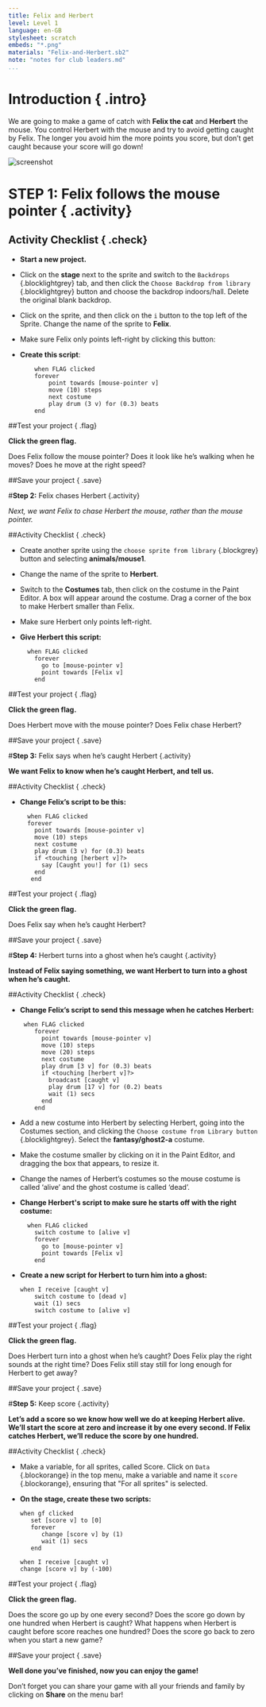 ```yaml
---
title: Felix and Herbert
level: Level 1
language: en-GB
stylesheet: scratch
embeds: "*.png"
materials: "Felix-and-Herbert.sb2"
note: "notes for club leaders.md"
...
```


# Introduction { .intro}
We are going to make a game of catch with __Felix the cat__ and __Herbert__ the mouse. You control Herbert with the mouse and try to avoid getting caught by Felix. The longer you avoid him the more points you score, but don’t get caught because your score will go down!

![screenshot](felixherbert_screenshot.png)

# STEP 1: Felix follows the mouse pointer { .activity}

## Activity Checklist { .check}

+ **Start a new project.**

+ Click on the **stage** next to the sprite and switch to the `Backdrops` {.blocklightgrey} tab, and then click the `Choose Backdrop from library` {.blocklightgrey} button and choose the backdrop indoors/hall. Delete the original blank backdrop.

+ Click on the sprite, and then click on the `i` button to the top left of the Sprite. Change the name of the sprite to **Felix**.
+ Make sure Felix only points left-right by clicking this button:
+ **Create this script**:

    ```blocks
        when FLAG clicked
        forever
            point towards [mouse-pointer v]
            move (10) steps
            next costume
            play drum (3 v) for (0.3) beats
        end
    ```

##Test your project { .flag}

**Click the green flag.**

Does Felix follow the mouse pointer? Does it look like he’s walking when he moves? Does he move at the right speed?

##Save your project { .save}


#**Step 2:**   Felix chases Herbert {.activity}

*Next, we want Felix to chase Herbert the mouse, rather than the mouse pointer.*

##Activity Checklist { .check}

+ Create another sprite using the `choose sprite from library` {.blockgrey} button and selecting **animals/mouse1**.
+ Change the name of the sprite to **Herbert**.
+ Switch to the __Costumes__ tab, then click on the costume in the Paint Editor. A box will appear around the costume. Drag a corner of the box to make Herbert smaller than Felix.
+ Make sure Herbert only points left-right.
+ **Give Herbert this script:**

    ```blocks
      when FLAG clicked
        forever
          go to [mouse-pointer v]
          point towards [Felix v]
        end
    ```

##Test your project { .flag}

**Click the green flag.**

Does Herbert move with the mouse pointer? Does Felix chase Herbert?

##Save your project { .save}


#**Step 3:**   Felix says when he’s caught Herbert {.activity}

**We want Felix to know when he’s caught Herbert, and tell us.**

##Activity Checklist { .check}

+ **Change Felix’s script to be this:**

    ```blocks
      when FLAG clicked
      forever
        point towards [mouse-pointer v]
        move (10) steps
        next costume
        play drum (3 v) for (0.3) beats
        if <touching [herbert v]?>
          say [Caught you!] for (1) secs
        end
       end
    ```

##Test your project { .flag}

**Click the green flag.**

Does Felix say when he’s caught Herbert?

##Save your project { .save}

#**Step 4:**  Herbert turns into a ghost when he’s caught {.activity}

**Instead of Felix saying something, we want Herbert to turn into a ghost when he’s caught.**

##Activity Checklist { .check}

+ **Change Felix’s script to send this message when he catches Herbert:**

    ```blocks
     when FLAG clicked
        forever
          point towards [mouse-pointer v]
          move (10) steps
          move (20) steps
          next costume
          play drum [3 v] for (0.3) beats
          if <touching [herbert v]?>
            broadcast [caught v]
            play drum [17 v] for (0.2) beats
            wait (1) secs
          end
        end
    ```

+ Add a new costume into Herbert by selecting Herbert, going into the Costumes section, and clicking the `Choose costume from Library button ` {.blocklightgrey}. Select the **fantasy/ghost2-a** costume.

+ Make the costume smaller by clicking on it in the Paint Editor, and dragging the box that appears, to resize it.

+ Change the names of Herbert’s costumes so the mouse costume is called ‘alive’ and the ghost costume is called ‘dead’.
+ **Change Herbert's script to make sure he starts off with the right costume:**
 
    ```blocks
      when FLAG clicked
        switch costume to [alive v]
        forever
          go to [mouse-pointer v]
          point towards [Felix v]
        end
    ```

+ **Create a new script for Herbert to turn him into a ghost:**

    ```blocks
    when I receive [caught v]
        switch costume to [dead v]
        wait (1) secs
        switch costume to [alive v]
    ```

##Test your project { .flag}

**Click the green flag.**

Does Herbert turn into a ghost when he’s caught?
Does Felix play the right sounds at the right time?
Does Felix still stay still for long enough for Herbert to get away?

##Save your project { .save}

#**Step 5:**  Keep score {.activity}

**Let’s add a score so we know how well we do at keeping Herbert alive.
We’ll start the score at zero and increase it by one every second. If Felix catches Herbert, we’ll reduce the score by one hundred.**

##Activity Checklist { .check}

+ Make a variable, for all sprites, called Score. Click on `Data` {.blockorange} in the top menu, make a variable and name it `score` {.blockorange}, ensuring that "For all sprites" is selected.
+ **On the stage, create these two scripts:**

    ```blocks
    when gf clicked
       set [score v] to [0]
       forever
          change [score v] by (1)
          wait (1) secs
       end

    when I receive [caught v]
    change [score v] by (-100)
    ```

##Test your project { .flag}

**Click the green flag.** 

Does the score go up by one every second?
Does the score go down by one hundred when Herbert is caught?
What happens when Herbert is caught before score reaches one hundred? Does the score go back to zero when you start a new game?

##Save your project { .save}

**Well done you’ve finished, now you can enjoy the game!**

Don’t forget you can share your game with all your friends and family by clicking on **Share** on the menu bar!
